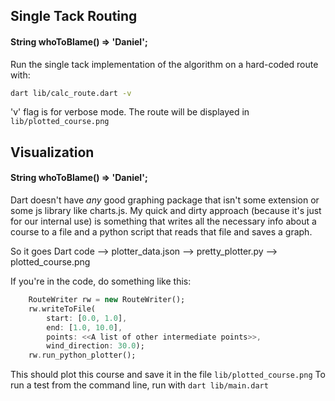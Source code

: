 
## Single Tack Routing ##
#### String whoToBlame() => 'Daniel'; ####
Run the single tack implementation of the algorithm on a hard-coded route with:
```bash
dart lib/calc_route.dart -v
```
'v' flag is for verbose mode.
The route will be displayed in `lib/plotted_course.png`

## Visualization ##
#### String whoToBlame() => 'Daniel'; ####

Dart doesn't have *any* good graphing package that isn't some extension or some js library like charts.js.
My quick and dirty approach (because it's just for our internal use) is something that writes all the necessary info about a course to a file and a python script that reads that file and saves a graph. 

So it goes Dart code --> plotter_data.json --> pretty_plotter.py --> plotted_course.png

If you're in the code, do something like this:
```dart
    RouteWriter rw = new RouteWriter();
    rw.writeToFile(
        start: [0.0, 1.0], 
        end: [1.0, 10.0], 
        points: <<A list of other intermediate points>>,
        wind_direction: 30.0);
    rw.run_python_plotter();
```
This should plot this course and save it in the file `lib/plotted_course.png`
To run a test from the command line, run with `dart lib/main.dart`